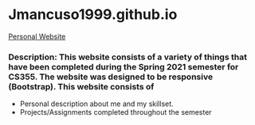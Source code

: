 # Jmancuso1999.github.io

[Personal Website](https://jmancuso1999.github.io/)

### Description: This website consists of a variety of things that have been completed during the Spring 2021 semester for CS355. The website was designed to be responsive (Bootstrap). This website consists of

- Personal description about me and my skillset.
- Projects/Assignments completed throughout the semester
